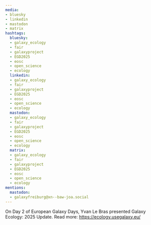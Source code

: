```yaml
---
media:
- bluesky
- linkedin
- mastodon
- matrix
hashtags:
  bluesky:
  - galaxy_ecology
  - fair
  - galaxyproject
  - EGD2025
  - eosc
  - open_science
  - ecology
  linkedin:
  - galaxy_ecology
  - fair
  - galaxyproject
  - EGD2025
  - eosc
  - open_science
  - ecology
  mastodon:
  - galaxy_ecology
  - fair
  - galaxyproject
  - EGD2025
  - eosc
  - open_science
  - ecology
  matrix:
  - galaxy_ecology
  - fair
  - galaxyproject
  - EGD2025
  - eosc
  - open_science
  - ecology
mentions:
  mastodon:
  - galaxyfreiburg@xn--baw-joa.social
---
```


On Day 2 of European Galaxy Days, Yvan Le Bras presented Galaxy Ecology: 2025 Update.
Read more: https://ecology.usegalaxy.eu/